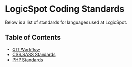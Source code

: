 # LogicSpot Coding Standards

Below is a list of standards for languages used at LogicSpot.

## Table of Contents

   - [GIT Workflow](git/readme.md)
   - [CSS/SASS Standards](css/readme.md)
   - [PHP Standards](php/readme.md)
